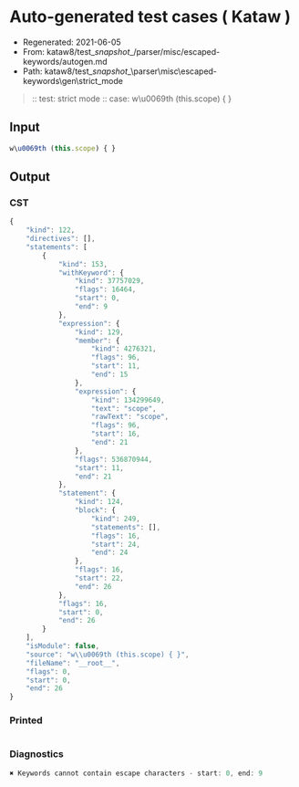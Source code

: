 # Auto-generated test cases ( Kataw )
- Regenerated: 2021-06-05
- From: kataw8/test\__snapshot__/parser/misc/escaped-keywords/autogen.md
- Path: kataw8/test\__snapshot__\parser\misc\escaped-keywords\gen\strict_mode
> :: test: strict mode
> :: case: w\u0069th (this.scope) { }
## Input

`````js
w\u0069th (this.scope) { }
`````
## Output

### CST

```javascript
{
    "kind": 122,
    "directives": [],
    "statements": [
        {
            "kind": 153,
            "withKeyword": {
                "kind": 37757029,
                "flags": 16464,
                "start": 0,
                "end": 9
            },
            "expression": {
                "kind": 129,
                "member": {
                    "kind": 4276321,
                    "flags": 96,
                    "start": 11,
                    "end": 15
                },
                "expression": {
                    "kind": 134299649,
                    "text": "scope",
                    "rawText": "scope",
                    "flags": 96,
                    "start": 16,
                    "end": 21
                },
                "flags": 536870944,
                "start": 11,
                "end": 21
            },
            "statement": {
                "kind": 124,
                "block": {
                    "kind": 249,
                    "statements": [],
                    "flags": 16,
                    "start": 24,
                    "end": 24
                },
                "flags": 16,
                "start": 22,
                "end": 26
            },
            "flags": 16,
            "start": 0,
            "end": 26
        }
    ],
    "isModule": false,
    "source": "w\\u0069th (this.scope) { }",
    "fileName": "__root__",
    "flags": 0,
    "start": 0,
    "end": 26
}
```

### Printed

```javascript

```

### Diagnostics

```javascript
✖ Keywords cannot contain escape characters - start: 0, end: 9

```

